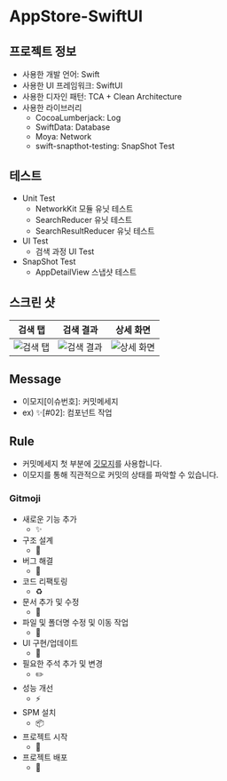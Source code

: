 # AppStore-SwiftUI

## 프로젝트 정보
- 사용한 개발 언어: Swift
- 사용한 UI 프레임워크: SwiftUI
- 사용한 디자인 패턴: TCA + Clean Architecture
- 사용한 라이브러리
    - CocoaLumberjack: Log
    - SwiftData: Database 
    - Moya: Network 
    - swift-snapthot-testing: SnapShot Test

## 테스트
- Unit Test
    - NetworkKit 모듈 유닛 테스트
    - SearchReducer 유닛 테스트
    - SearchResultReducer 유닛 테스트
- UI Test
    - 검색 과정 UI Test
- SnapShot Test
    - AppDetailView 스냅샷 테스트

## 스크린 샷
| 검색 탭 | 검색 결과 | 상세 화면 |
| -------- | -------- | -------- |
|  ![검색 탭](https://github.com/user-attachments/assets/970ce678-ee9b-4da1-9991-5ce6dab77c6b)  |  ![검색 결과](https://github.com/user-attachments/assets/c71f5961-5415-4466-b920-bab24fb33fee) |  ![상세 화면](https://github.com/user-attachments/assets/1e877131-52b3-40c2-8d21-84e04fad2c5c) |

## Message
- 이모지[이슈번호]: 커밋메세지
- ex) ✨[#02]: 컴포넌트 작업

## Rule
- 커밋메세지 첫 부분에 [깃모지](https://gitmoji.dev/)를 사용합니다.
- 이모지를 통해 직관적으로 커밋의 상태를 파악할 수 있습니다.

### Gitmoji
- 새로운 기능 추가
    - ✨
- 구조 설계
    - 🧱
- 버그 해결
    - 🐛
- 코드 리팩토링
    - ♻️
- 문서 추가 및 수정
    - 📝
- 파일 및 폴더명 수정 및 이동 작업
    - 🚚
- UI 구현/업데이트
    - 💄
- 필요한 주석 추가 및 변경
    - ✏️
- 성능 개선
    - ⚡️
- SPM 설치
    - 📦
- 프로젝트 시작
    - 🚀
- 프로젝트 배포
    - 🎉
